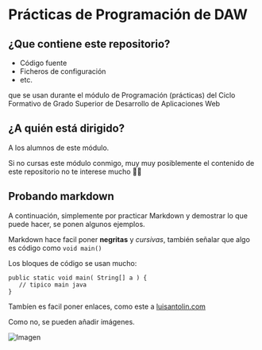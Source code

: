 # Prácticas de Programación de DAW

## ¿Que contiene este repositorio?

- Código fuente
- Ficheros de configuración
- etc.

que se usan durante el módulo de Programación (prácticas) del Ciclo Formativo de Grado Superior de Desarrollo de Aplicaciones Web

## ¿A quién está dirigido?

A los alumnos de este módulo.

Si no cursas este módulo conmigo, muy muy posiblemente el contenido de este repositorio no te interese mucho 🤷🤷

## Probando markdown

A continuación, simplemente por practicar Markdown y demostrar lo que puede hacer, se ponen algunos ejemplos.

Markdown hace facil poner **negritas** y *cursivas*, también señalar que algo es código como `void main()`

Los bloques de código se usan mucho:

```
public static void main( String[] a ) {
   // tipico main java
}
```

Tambíen es facil poner enlaces, como este a [luisantolin.com](www.luisantolin.com)

Como no, se pueden añadir imágenes.

![Imagen](https://github.com/user-attachments/assets/edd818b2-49cd-411b-9951-19ea273c1743)
